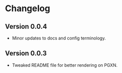 # Changelog

## Version 0.0.4

  - Minor updates to docs and config terminology.

## Version 0.0.3

- Tweaked README file for better rendering on PGXN.
